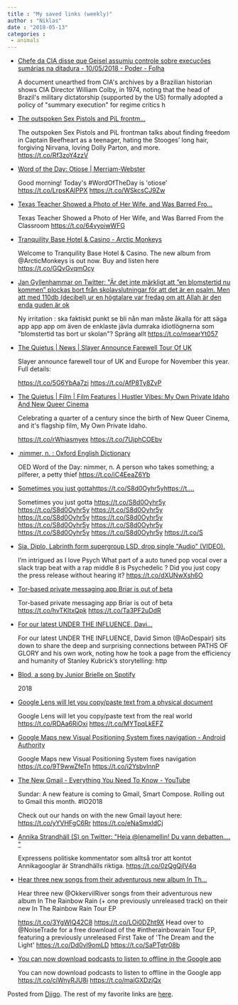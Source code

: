 ```yaml
---
title : "My saved links (weekly)"
author : "Niklas"
date : "2018-05-13"
categories : 
 - animals
---
```


- [Chefe da CIA disse que Geisel assumiu controle sobre execuções sumárias na ditadura - 10/05/2018 - Poder - Folha](https://www1.folha.uol.com.br/poder/2018/05/chefe-da-cia-disse-que-geisel-assumiu-controle-sobre-execucoes-sumarias-na-ditadura.shtml)
    
    A document unearthed from CIA's archives by a Brazilian historian shows CIA Director William Colby, in 1974, noting that the head of Brazil's military dictatorship (supported by the US) formally adopted a policy of "summary execution" for regime critics h
    
- [The outspoken Sex Pistols and PiL frontm...](https://pitchfork.com/features/5-10-15-20/9995-john-lydon-on-the-music-that-made-him/?utm_campaign=trueAnthem:+Trending+Content&utm_content=5af58cce04d3014828cebac8&utm_medium=trueAnthem&utm_source=twitter)
    
    The outspoken Sex Pistols and PiL frontman talks about finding freedom in Captain Beefheart as a teenager, hating the Stooges’ long hair, forgiving Nirvana, loving Dolly Parton, and more. https://t.co/Rf3zoY4zzV
    
- [Word of the Day: Otiose | Merriam-Webster](https://www.merriam-webster.com/word-of-the-day/otiose-2018-05-11)
    
    Good morning! Today's #WordOfTheDay is 'otiose' https://t.co/LrpsKAlPPX https://t.co/WSkcsCJ9Zw
    
    
- [Texas Teacher Showed a Photo of Her Wife, and Was Barred Fro...](https://www.nytimes.com/2018/05/10/us/gay-teachers-wife-texas.html)
    
    Texas Teacher Showed a Photo of Her Wife, and Was Barred From the Classroom https://t.co/64vyoiwWFG
    
- [Tranquility Base Hotel & Casino - Arctic Monkeys](http://smarturl.it/TranquilityBase)
    
    Welcome to Tranquility Base Hotel & Casino. The new album from @ArcticMonkeys is out now. Buy and listen here https://t.co/GQvGvqmOcy
    
- [Jan Gyllenhammar on Twitter: "Är det inte märkligt att ”en blomstertid nu kommen” plockas bort från skolavslutningar för att det är en psalm. Men att med 110db (decibel) ur en högtalare var fredag om att Allah är den enda guden är ok](https://twitter.com/JanGyllenhammar/status/994558823087198210)
    
    Ny irritation : ska faktiskt punkt se bli nån man måste åkalla för att säga app app app om även de enklaste jävla dumraka idiotlögnerna som "blomstertid tas bort ur skolan"? Spräng allt https://t.co/msearYt057
    
- [The Quietus | News | Slayer Announce Farewell Tour Of UK](http://thequietus.com/articles/24568-slayer-farewell-tour-uk-europe)
    
    Slayer announce farewell tour of UK and Europe for November this year. Full details:
    
    https://t.co/5G6YbAa7zi https://t.co/AfP8Ty8ZvP
    
- [The Quietus | Film | Film Features | Hustler Vibes: My Own Private Idaho And New Queer Cinema](http://thequietus.com/articles/24502-my-own-private-idaho-new-queer-cinema)
    
    Celebrating a quarter of a century since the birth of New Queer Cinema, and it's flagship film, My Own Private Idaho.
    
    https://t.co/rWhiasmyex https://t.co/7UjphCOEbv
    
- [ nimmer, n. : Oxford English Dictionary](http://www.oed.com/view/Entry/127163#__prclt=KvuwyYFD)
    
    OED Word of the Day: nimmer, n. A person who takes something; a pilferer, a petty thief https://t.co/iC4EeaZ6Yb
    
- [Sometimes you just gottahttps://t.co/S8d0Oyhr5yhttps://t....](https://www.battleforthenet.com)
    
    Sometimes you just gotta https://t.co/S8d0Oyhr5y https://t.co/S8d0Oyhr5y https://t.co/S8d0Oyhr5y https://t.co/S8d0Oyhr5y https://t.co/S8d0Oyhr5y https://t.co/S8d0Oyhr5y https://t.co/S8d0Oyhr5y https://t.co/S8d0Oyhr5y https://t.co/S8d0Oyhr5y https://t.co/S
    
- [Sia, Diplo, Labrinth form supergroup LSD, drop single "Audio" (VIDEO).](https://slate.com/culture/2018/05/sia-diplo-labrinth-drop-second-supergroup-lsd-single-audio-video.html)
    
    I’m intrigued as I love Psych What part of a auto tuned pop vocal over a slack trap beat with a rap middle 8 is Psychedelic ? Did you just copy the press release without hearing it? https://t.co/dXUNwXsh6O
    
- [Tor-based private messaging app Briar is out of beta](https://www.androidpolice.com/2018/05/10/tor-based-private-messaging-app-briar-beta/)
    
    Tor-based private messaging app Briar is out of beta https://t.co/hvTKltxQpk https://t.co/Ta3PF2uDdR
    
- [For our latest UNDER THE INFLUENCE, Davi...](https://t.co/FB3YvvKqgN)
    
    For our latest UNDER THE INFLUENCE, David Simon (@AoDespair) sits down to share the deep and surprising connections between PATHS OF GLORY and his own work, noting how he took a page from the efficiency and humanity of Stanley Kubrick’s storytelling: http
    
- [Blod, a song by Junior Brielle on Spotify](https://open.spotify.com/track/6a6U2rskAUp3asRmggoPG7?si=8gSnKAA1TYiUbKfpLBQNag)
    
    2018
    
- [Google Lens will let you copy/paste text from a physical document](https://www.androidauthority.com/google-lens-camera-app-863117/)
    
    Google Lens will let you copy/paste text from the real world https://t.co/RDAa6RiOxi https://t.co/MYTpqLkEFZ
    
- [Google Maps new Visual Positioning System fixes navigation - Android Authority](https://www.androidauthority.com/google-maps-visual-positioning-system-navigation-863139/)
    
    Google Maps new Visual Positioning System fixes navigation https://t.co/9T9wwZfeTn https://t.co/i2YsbvInnP
    
- [The New Gmail - Everything You Need To Know - YouTube](https://www.youtube.com/watch?v=PhJSe2LmxXA)
    
    Sundar: A new feature is coming to Gmail, Smart Compose. Rolling out to Gmail this month. #IO2018
    
    Check out our hands on with the new Gmail layout here: https://t.co/yYVHFgC6Rr https://t.co/eNaSmxldCj
    
    
- [Annika Strandhäll (S) on Twitter: "Heja @lenamellin! Du vann debatten.… "](https://twitter.com/annikagooglar/status/993490647771303936)
    
    Expressens politiske kommentator som alltså tror att kontot Annikagooglar är Strandhälls riktiga. https://t.co/0zQgQjlV4q
    
- [Hear three new songs from their adventurous new album In Th...](http://found.ee/XTAbk)
    
    Hear three new @OkkervilRiver songs from their adventurous new album In The Rainbow Rain (+ one previously unreleased track) on their new In The Rainbow Rain Tour EP
    
    https://t.co/3YgWlQ42C8 https://t.co/LOi0DZht9X Head over to @NoiseTrade for a free download of the #intherainbowrain Tour EP, featuring a previously unreleased First Take of 'The Dream and the Light' https://t.co/Dd0vl9omLD https://t.co/SaPTgtr08b
    
    
- [You can now download podcasts to listen to offline in the Google app](https://www.androidpolice.com/2018/05/04/can-now-download-podcasts-listen-offline-google-app/)
    
    You can now download podcasts to listen to offline in the Google app https://t.co/ciWnyRJU8i https://t.co/maiGXDzjQx
    

Posted from [Diigo](https://www.diigo.com). The rest of my favorite links are [here](https://www.diigo.com/user/npivic).
